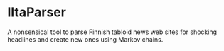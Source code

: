 # IltaParser
A nonsensical tool to parse Finnish tabloid news web sites for shocking headlines and create new ones using Markov chains.
